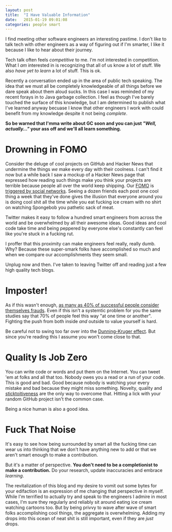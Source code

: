 ```yaml
---
layout: post
title:  "I Have Valuable Information"
date:   2015-01-19 09:01:08
categories: people smart
---
```


I find meeting other software engineers an interesting pastime. I don't like to talk tech with other engineers as a way of figuring out if I'm smarter, I like it because I like to hear about their journey.

Tech talk often feels *competitive* to me. I'm not interested in competition. What I *am* interested in is recognizing that all of us know a lot of stuff. We also *have yet to learn* a lot of stuff. This is ok.

Recently a conversation ended up in the area of public tech speaking. The idea that we must all be completely knowledgeable of all things before we dare speak about them aloud sucks. In this case I was reminded of my recent forays in to Java garbage collection. I feel as though I've barely touched the surface of this knowledge, but I am determined to publish what I've learned anyway becuase I know that other engineers I work with could benefit from my knowledge despite it not being *complete*.

**So be warned that I'mma write about GC soon and you can just *"Well, actually…"* your ass off and we'll all learn something.**

# Drowning in FOMO

Consider the deluge of cool projects on GitHub and Hacker News that undermine the things *we* make every day with their coolness. I can't find it now but a while back I saw a mockup of a Hacker News page that expressed how reading such things make you think your projects are terrible because people all over the world keep shipping. Our [FOMO](http://en.wikipedia.org/wiki/Fear_of_missing_out) is [triggered by social networks](http://www.nytimes.com/2011/04/10/business/10ping.html?_r=0). Seeing a dozen friends each post one cool thing a week that they've done gives the illusion that everyone around you is doing cool shit all the time while you eat fucking ice cream with no shirt on watching Spongebob you pathetic sack of meat.

Twitter makes it easy to follow a hundred smart engineers from across the world and be overwhelmed by all their awesome ideas. Good ideas and cool code take time and being peppered by everyone else's constantly can feel like you're stuck in a fucking rut.

I proffer that this proximity can make engineers feel really, really dumb. Why? Because these super-smark folks have accomplished so much and when we compare our accomplishments they seem small.

Unplug now and then. I've taken to leaving Twitter off and reading just a few high quality tech blogs.

# Imposter!

As if this wasn't enough, [as many as 40% of successful people consider themselves frauds](http://en.wikipedia.org/wiki/Impostor_syndrome#Prevalence). Even if this isn't a systemtic problem for you the same studies say that 70% of people feel this way "at one time or another". Fighting the push from both inside *and* outside to value yourself is hard.

Be careful not to swing too far over into the [Dunning-Kruger effect](http://en.wikipedia.org/wiki/Dunning%E2%80%93Kruger_effect). But since you're reading this I assume you won't come close to that.

# Quality Is Job Zero

You can write code or words and put them on the Internet. You can tweet 'em at folks and all that too. Nobody owes you a read or a run of your code. This is good and bad. Good because nobody is watching your every mistake and bad because they might miss something. Novelty, quality and [sticktoitiveness](http://www.merriam-webster.com/dictionary/stick-to-itiveness) are the only way to overcome that. Hitting a lick with your random GitHub project isn't the common case.

Being a nice human is also a good idea.

# Fuck That Noise

It's easy to see how being surrounded by smart all the fucking time can wear us into thinking that we don't have anything new to add or that we aren't smart enough to make a contribution.

But it's a matter of perspective. **You don't need to be a completionist to make a contribution.** Do your research, update inaccuracies and embrace *learning*.

The revitalization of this blog and my desire to vomit out some bytes for your edifaction is an expression of me changing that perspective in myself. While I'm terrified to actually try and speak to the engineers I admire in most cases, I'm sure they regularly and reliably sit around eating ice cream watching cartoons too. But by being privvy to wave after wave of smart folks accomplishing cool things, the aggregate is overwhelming. Adding my drops into this ocean of neat shit is still important, even if they are *just* drops.

